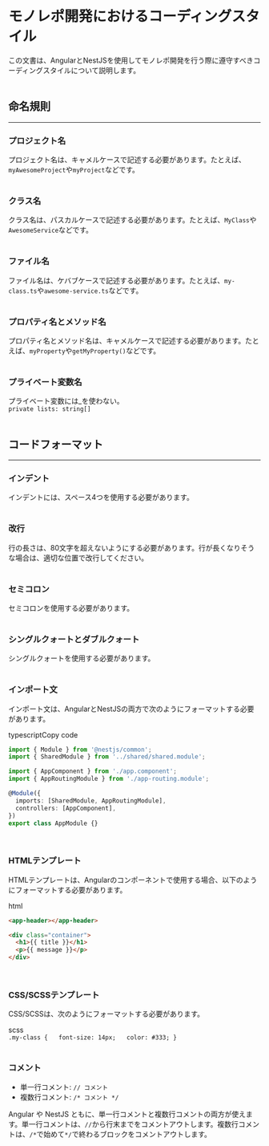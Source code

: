 # モノレポ開発におけるコーディングスタイル

この文書は、AngularとNestJSを使用してモノレポ開発を行う際に遵守すべきコーディングスタイルについて説明します。  
<br>   

## 命名規則
---

### プロジェクト名

プロジェクト名は、キャメルケースで記述する必要があります。たとえば、`myAwesomeProject`や`myProject`などです。  
<br> 

### クラス名

クラス名は、パスカルケースで記述する必要があります。たとえば、`MyClass`や`AwesomeService`などです。  
<br>

### ファイル名

ファイル名は、ケバブケースで記述する必要があります。たとえば、`my-class.ts`や`awesome-service.ts`などです。    
<br>

### プロパティ名とメソッド名
プロパティ名とメソッド名は、キャメルケースで記述する必要があります。たとえば、`myProperty`や`getMyProperty()`などです。  
<br>

### プライベート変数名
プライベート変数には_を使わない。  
`private lists: string[]`  
<br>

## コードフォーマット
---

### インデント
インデントには、スペース4つを使用する必要があります。  
<br>

### 改行
行の長さは、80文字を超えないようにする必要があります。行が長くなりそうな場合は、適切な位置で改行してください。  
<br>

### セミコロン
セミコロンを使用する必要があります。  
<br>

### シングルクォートとダブルクォート
シングルクォートを使用する必要があります。  
<br>

### インポート文
インポート文は、AngularとNestJSの両方で次のようにフォーマットする必要があります。  

typescriptCopy code

```typescript
import { Module } from '@nestjs/common';
import { SharedModule } from '../shared/shared.module';

import { AppComponent } from './app.component';
import { AppRoutingModule } from './app-routing.module';

@Module({
  imports: [SharedModule, AppRoutingModule],
  controllers: [AppComponent],
})
export class AppModule {}
```
<br>

### HTMLテンプレート
HTMLテンプレートは、Angularのコンポーネントで使用する場合、以下のようにフォーマットする必要があります。  

html
```html
<app-header></app-header>

<div class="container">
  <h1>{{ title }}</h1>
  <p>{{ message }}</p>
</div>
```
<br>

### CSS/SCSSテンプレート
CSS/SCSSは、次のようにフォーマットする必要があります。  

scss  
`.my-class {   font-size: 14px;   color: #333; }`  
<br>

### コメント
*   単一行コメント: `// コメント`
*   複数行コメント: `/* コメント */`

Angular や NestJS ともに、単一行コメントと複数行コメントの両方が使えます。単一行コメントは、`//`から行末までをコメントアウトします。複数行コメントは、`/*`で始めて`*/`で終わるブロックをコメントアウトします。  
<br>
